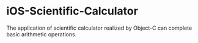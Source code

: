 # iOS-Scientific-Calculator
The application of scientific calculator realized by Object-C can complete basic arithmetic operations.
